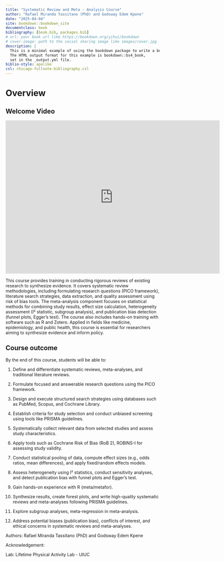 ```yaml
--- 
title: "Systematic Review and Meta - Analysis Course"
author: "Rafael Miranda Tassitano (PhD) and Godsway Edem Kpene"
date: "2025-04-04"
site: bookdown::bookdown_site
documentclass: book
bibliography: [book.bib, packages.bib]
# url: your book url like https://bookdown.org/yihui/bookdown
# cover-image: path to the social sharing image like images/cover.jpg
description: |
  This is a minimal example of using the bookdown package to write a book.
  The HTML output format for this example is bookdown::bs4_book,
  set in the _output.yml file.
biblio-style: apalike
csl: chicago-fullnote-bibliography.csl
---
```


# Overview 

## Welcome Video 

<iframe width="700" height="500" src="https://share.synthesia.io/061c9fed-f336-4b3d-b967-6a1790ea9eba" frameborder="0" allow="accelerometer; autoplay; clipboard-write; encrypted-media; gyroscope; picture-in-picture" allowfullscreen></iframe>



This course provides training in conducting rigorous reviews of existing 
research to synthesize evidence. It covers systematic review methodologies, 
including formulating research questions (PICO framework), literature search 
strategies, data extraction, and quality assessment using risk of bias tools. 
The meta-analysis component focuses on statistical methods for combining study 
results, effect size calculation, heterogeneity assessment (I² statistic, 
subgroup analysis), and publication bias detection (funnel plots, Egger’s test).
The course also includes hands-on training with software such as R and Zotero. 
Applied in fields like medicine, epidemiology, and public health, this course 
is essential for researchers aiming to synthesize evidence and inform policy.

## Course outcome

By the end of this course, students will be able to:

1.	Define and differentiate systematic reviews, meta-analyses, and traditional literature reviews.

2.	Formulate focused and answerable research questions using the PICO framework.

3.	Design and execute structured search strategies using databases such as PubMed, Scopus, and Cochrane Library.

4.	Establish criteria for study selection and conduct unbiased screening using tools like PRISMA guidelines.

5.	Systematically collect relevant data from selected studies and assess study characteristics.

6.	Apply tools such as Cochrane Risk of Bias (RoB 2), ROBINS-I for assessing study validity.

7.	Conduct statistical pooling of data, compute effect sizes (e.g., odds ratios, mean differences), and apply fixed/random effects models.

8.	Assess heterogeneity using I² statistics, conduct sensitivity analyses, and detect publication bias with funnel plots and Egger’s test.

9.	Gain hands-on experience with R (meta/metafor).

10.	Synthesize results, create forest plots, and write high-quality systematic reviews and meta-analyses following PRISMA guidelines.

11.	Explore subgroup analyses, meta-regression in meta-analysis.

12.	Address potential biases (publication bias), conflicts of interest, and ethical concerns in systematic reviews and meta-analyses.




Authors: Rafael Miranda Tassitano (PhD) and Godsway Edem Kpene

Acknowledgement:

Lab: Lifetime Physical Activity Lab - UIUC

